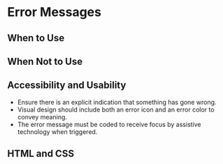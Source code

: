 # Error Messages

## When to Use

## When Not to Use

## Accessibility and Usability
- Ensure there is an explicit indication that something has gone wrong. 
- Visual design should include both an error icon and an error color to convey meaning. 
- The error message must be coded to receive focus by assistive technology when triggered.

## HTML and CSS

